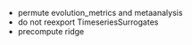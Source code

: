- permute evolution_metrics and metaanalysis
- do not reexport TimeseriesSurrogates
- precompute ridge